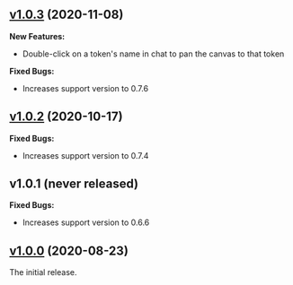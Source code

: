 ## [v1.0.3](https://github.com/illandril/FoundryVTT-chat-enhancements/releases/tag/v1.0.3) (2020-11-08)
**New Features:**
* Double-click on a token's name in chat to pan the canvas to that token

**Fixed Bugs:**
* Increases support version to 0.7.6

## [v1.0.2](https://github.com/illandril/FoundryVTT-chat-enhancements/releases/tag/v1.0.2) (2020-10-17)
**Fixed Bugs:**
* Increases support version to 0.7.4

## v1.0.1 (never released)
**Fixed Bugs:**
* Increases support version to 0.6.6

## [v1.0.0](https://github.com/illandril/FoundryVTT-chat-enhancements/releases/tag/v1.0.0) (2020-08-23)
The initial release.

